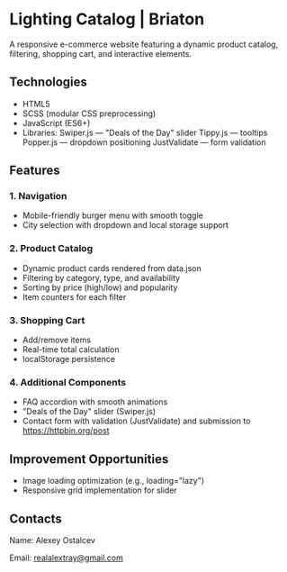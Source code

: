 # Lighting Catalog | Briaton

A responsive e-commerce website featuring a dynamic product catalog, filtering, shopping cart, and interactive elements.

## Technologies

- HTML5 
- SCSS (modular CSS preprocessing)
- JavaScript (ES6+)
- Libraries:
    Swiper.js — "Deals of the Day" slider
    Tippy.js — tooltips
    Popper.js — dropdown positioning
    JustValidate — form validation

## Features

### 1. Navigation 
- Mobile-friendly burger menu with smooth toggle
- City selection with dropdown and local storage support

### 2. Product Catalog
- Dynamic product cards rendered from data.json
- Filtering by category, type, and availability
- Sorting by price (high/low) and popularity
- Item counters for each filter

### 3. Shopping Cart
- Add/remove items
- Real-time total calculation
- localStorage persistence
  
### 4. Additional Components

- FAQ accordion with smooth animations
- "Deals of the Day" slider (Swiper.js)
- Contact form with validation (JustValidate) and submission to https://httpbin.org/post

## Improvement Opportunities

- Image loading optimization (e.g., loading="lazy")
- Responsive grid implementation for slider

## Contacts
Name: Alexey Ostalcev

Email: realalextray@gmail.com
